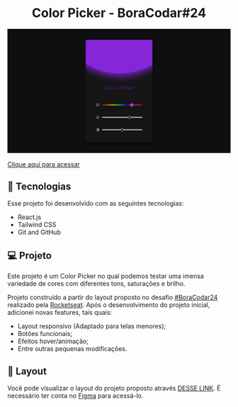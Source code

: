 <h1 align="center"> Color Picker - BoraCodar#24 </h1>

![preview](./.github/preview.png)

[Clique aqui para acessar](https://color-picker-maik-emanoel.vercel.app/)

## 🚀 Tecnologias

Esse projeto foi desenvolvido com as seguintes tecnologias:

- React.js
- Tailwind CSS
- Git and GitHub

## 💻 Projeto

Este projeto é um Color Picker no qual podemos testar uma imensa variedade de cores com diferentes tons, saturações e brilho.<br>

Projeto construído a partir do layout proposto no desafio [#BoraCodar24](https://boracodar.dev/) realizado pela [Rocketseat](https://rocketseat.com.br).
Após o desenvolvimento do projeto inicial, adicionei novas features, tais quais:

- Layout responsivo (Adaptado para telas menores);
- Botões funcionais;
- Efeitos hover/animação;
- Entre outras pequenas modificações.

## 🔖 Layout

Você pode visualizar o layout do projeto proposto através [DESSE LINK](https://www.figma.com/community/file/1250810959627241982). É necessário ter conta no [Figma](https://figma.com) para acessá-lo.